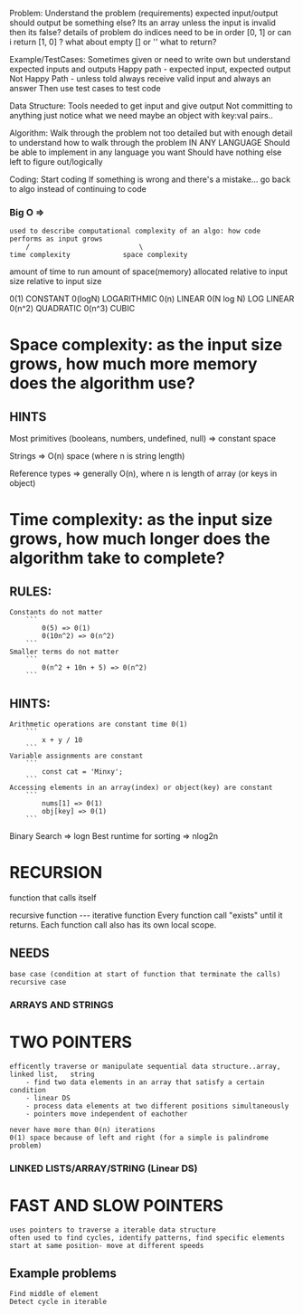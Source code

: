 
Problem: Understand the problem (requirements) expected input/output
    should output be something else? Its an array unless the input is invalid then its false?
    details of problem
    do indices need to be in order [0, 1] or can i return [1, 0] ?
    what about empty [] or '' what to return?

Example/TestCases: Sometimes given or need to write own but understand expected inputs and outputs
    Happy path - expected input, expected output
    Not Happy Path - unless told always receive valid input and always an answer
    Then use test cases to test code

Data Structure:
    Tools needed to get input and give output
    Not committing to anything just notice what we need maybe an object with key:val pairs..

Algorithm:
    Walk through the problem not too detailed but with enough detail to understand how to walk through the problem IN ANY LANGUAGE
    Should be able to implement in any language you want
    Should have nothing else left to figure out/logically

Coding:
    Start coding
    If something is wrong and there's a mistake... go back to algo instead of continuing to code



### Big O =>
    used to describe computational complexity of an algo: how code performs as input grows
        /                           \
    time complexity             space complexity
amount of time to run          amount of space(memory) allocated relative to input size
relative to input size

0(1) CONSTANT
0(logN) LOGARITHMIC
0(n) LINEAR
0(N log N) LOG LINEAR
0(n^2) QUADRATIC
0(n^3) CUBIC


# Space complexity: as the input size grows, how much more memory does the algorithm use?

## HINTS
Most primitives (booleans, numbers, undefined, null) => constant space

Strings => O(n) space (where n is string length)

Reference types => generally O(n), where n is length of array (or keys in object)



# Time complexity: as the input size grows, how much longer does the algorithm take to complete?


## RULES:
    Constants do not matter
        ```
            0(5) => 0(1)
            0(10n^2) => 0(n^2)
        ```
    Smaller terms do not matter
        ```
            0(n^2 + 10n + 5) => 0(n^2)
        ```

## HINTS:
    Arithmetic operations are constant time 0(1)
        ```
            x + y / 10
        ```
    Variable assignments are constant
        ```
            const cat = 'Minxy';
        ```
    Accessing elements in an array(index) or object(key) are constant
        ```
            nums[1] => 0(1)
            obj[key] => 0(1)
        ```

Binary Search => logn
Best runtime for sorting => nlog2n

# RECURSION
function that calls itself

recursive function --- iterative function
Every function call "exists" until it returns.
Each function call also has its own local scope.

## NEEDS
    base case (condition at start of function that terminate the calls)
    recursive case

### ARRAYS AND STRINGS


# TWO POINTERS
    efficently traverse or manipulate sequential data structure..array, linked list,   string
        - find two data elements in an array that satisfy a certain condition
        - linear DS
        - process data elements at two different positions simultaneously
        - pointers move independent of eachother

    never have more than 0(n) iterations
    0(1) space because of left and right (for a simple is palindrome problem)






### LINKED LISTS/ARRAY/STRING (Linear DS)

# FAST AND SLOW POINTERS
    uses pointers to traverse a iterable data structure
    often used to find cycles, identify patterns, find specific elements
    start at same position- move at different speeds

## Example problems
    Find middle of element
    Detect cycle in iterable